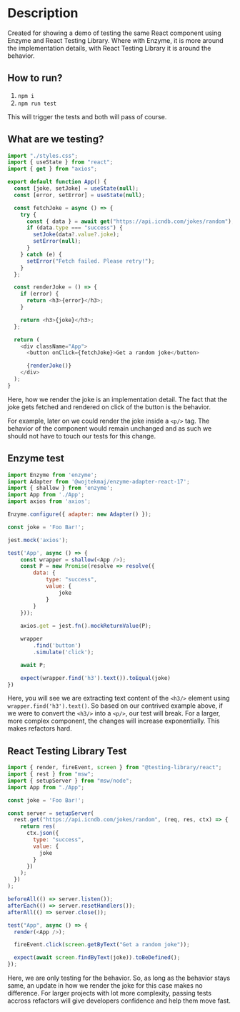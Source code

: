 # Description

Created for showing a demo of testing the same React component using Enzyme and React Testing Library.
Where with Enzyme, it is more around the implementation details, with React Testing Library it is around the behavior.

## How to run?

1. `npm i`
2. `npm run test`

This will trigger the tests and both will pass of course.

## What are we testing?

```js
import "./styles.css";
import { useState } from "react";
import { get } from "axios";

export default function App() {
  const [joke, setJoke] = useState(null);
  const [error, setError] = useState(null);

  const fetchJoke = async () => {
    try {
      const { data } = await get("https://api.icndb.com/jokes/random");
      if (data.type === "success") {
        setJoke(data?.value?.joke);
        setError(null);
      }
    } catch (e) {
      setError("Fetch failed. Please retry!");
    }
  };

  const renderJoke = () => {
    if (error) {
      return <h3>{error}</h3>;
    }

    return <h3>{joke}</h3>;
  };

  return (
    <div className="App">
      <button onClick={fetchJoke}>Get a random joke</button>

      {renderJoke()}
    </div>
  );
}
```

Here, how we render the joke is an implementation detail. The fact that the joke gets fetched and rendered on click of the button is the behavior.

For example, later on we could render the joke inside a `<p/>` tag. The behavior of the component would remain unchanged and as such we should not have to touch our tests for this change.

## Enzyme test

```js
import Enzyme from 'enzyme';
import Adapter from '@wojtekmaj/enzyme-adapter-react-17';
import { shallow } from 'enzyme';
import App from './App';
import axios from 'axios';

Enzyme.configure({ adapter: new Adapter() });

const joke = 'Foo Bar!';

jest.mock('axios');

test('App', async () => {
    const wrapper = shallow(<App />);
    const P = new Promise(resolve => resolve({
        data: {
            type: "success",
            value: {
                joke
            }
        }
    }));
    
    axios.get = jest.fn().mockReturnValue(P);

    wrapper
        .find('button')
        .simulate('click');

    await P;

    expect(wrapper.find('h3').text()).toEqual(joke)
})
```

Here, you will see we are extracting text content of the `<h3/>` element using `wrapper.find('h3').text()`. So based on our contrived example above, if we were to convert the `<h3/>` into a `<p/>`, our test will break.
For a larger, more complex component, the changes will increase exponentially. This makes refactors hard.

## React Testing Library Test

```js
import { render, fireEvent, screen } from "@testing-library/react";
import { rest } from "msw";
import { setupServer } from "msw/node";
import App from "./App";

const joke = 'Foo Bar!';

const server = setupServer(
  rest.get("https://api.icndb.com/jokes/random", (req, res, ctx) => {
    return res(
      ctx.json({
        type: "success",
        value: {
          joke
        }
      })
    );
  })
);

beforeAll(() => server.listen());
afterEach(() => server.resetHandlers());
afterAll(() => server.close());

test("App", async () => {
  render(<App />);

  fireEvent.click(screen.getByText("Get a random joke"));

  expect(await screen.findByText(joke)).toBeDefined();
});
```

Here, we are only testing for the behavior. So, as long as the behavior stays same, an update in how we render the joke for this case makes no difference.
For larger projects with lot more complexity, passing tests accross refactors will give developers confidence and help them move fast.
